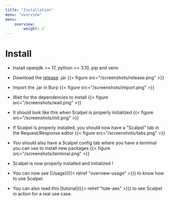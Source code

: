 ```yaml
---
title: "Installation"
menu: "overview"
menu:
    overview:
        weight: 2
---
```


# Install

-   Install openjdk >= 17, python >= 3.10, pip and venv
-   Download the [release](https://REMOVED/scalpel/-/releases) .jar {{< figure src="/screenshots/release.png" >}}

-   Import the .jar in Burp {{< figure src="/screenshots/import.png" >}}
-   Wait for the dependencies to install {{< figure src="/screenshots/wait.png" >}}
-   It should look like this when Scalpel is properly initialized {{< figure src="/screenshots/init.png" >}}
-   If Scalpel is properly installed, you should now have a "Scalpel" tab in the Request/Response editor {{< figure src="/screenshots/tabs.png" >}}
-   You should also have a Scalpel config tab where you have a terminal you can use to install new packages {{< figure src="/screenshots/terminal.png" >}}

-   Scalpel is now properly installed and initialized !
-   You can now see [Usage]({{< relref "overview-usage" >}}) to know how to use Scalpel.
-   You can also read this [tutorial]({{< relref "tute-aes" >}}) to see Scalpel in action for a real use case.

